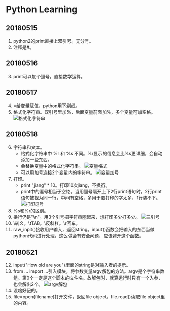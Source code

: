 # Python Learning

## 20180515
1. python2的print直接上双引号。无分号。
2. 注释是#。

## 20180516
3. print可以加个逗号，直接数学运算。

## 20180517
4. =给变量赋值，python用下划线。
5. 格式化字符串。双引号里加%，后面变量前面加%，多个变量可加空格。
![格式化字符串](https://ws1.sinaimg.cn/large/e2989da6ly1fre3n9xu00j20g60163yd.jpg)

## 20180518
6. 字符串和文本。
    - 格式化字符串中 %r 和 %s 不同。%r显示的信息会比%s更详细，会自动添加一些东西。
    - 会替换变量中的格式化字符串。
    ![变量格式](https://ws1.sinaimg.cn/large/e2989da6ly1frfasvnd8sj20h1033mx3.jpg)
    - 可以用加号连接2个变量内的字符串。
    ![变量加号](https://ws1.sinaimg.cn/large/e2989da6ly1frfaugmzooj20bc02mq2s.jpg)
7. 打印。
    - print "jiang" * 10。打印10次jiang，不换行。
    - print中的逗号相当于空格。当用逗号隔开上下2行print语句时，2行print语句被视为同一行，中间有空格，多用于要打印的字太多，1行装不下。
    ![打印逗号](https://ws1.sinaimg.cn/large/e2989da6ly1frfhrlejm7j20mq029weh.jpg)
8. %s和%r的区别。
9. 换行仍是"\n"。用3个引号把字符串圈起来，想打印多少打多少。
![三引号](https://ws1.sinaimg.cn/large/e2989da6ly1frfi2t7f18j20e703saa2.jpg)
10. \转义。\tTAB。\\反斜杠。\r回车。
11. raw_inpit()接收用户输入，返回string。input()函数会把输入的东西当做python代码进行处理，这么做会有安全问题，应该避开这个函数。

## 20180521
12. input("How old are you")里面的string是对输入者的提示。
13. from ... import ...引入模块。将参数变量argv解包的方法。argv是个字符串数组。第0个一定是这个脚本的文件名。故解包时，就算运行时只有一个入参，也会解出2个。
![argv解包](https://ws1.sinaimg.cn/large/e2989da6ly1fritalyavcj20ek02et8k.jpg)
14. 没啥好记的。
15. file=open(filename)打开文件，返回file object。file.read()读取file object里的内容。





